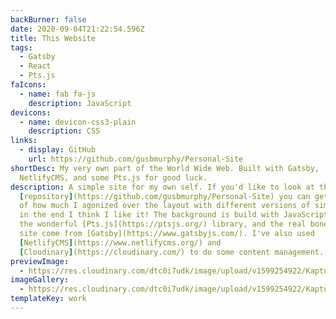 ```yaml
---
backBurner: false
date: 2020-09-04T21:22:54.596Z
title: This Website
tags:
  - Gatsby
  - React
  - Pts.js
faIcons:
  - name: fab fa-js
    description: JavaScript
devicons:
  - name: devicon-css3-plain
    description: CSS
links:
  - display: GitHub
    url: https://github.com/gusbmurphy/Personal-Site
shortDesc: My very own part of the World Wide Web. Built with Gatsby,
  NetlifyCMS, and some Pts.js for good luck.
description: A simple site for my own self. If you'd like to look at the
  [repository](https://github.com/gusbmurphy/Personal-Site) you can get an idea
  of how much I agonized over the layout with different versions of simple, but
  in the end I think I like it! The background is build with JavaScript using
  the wonderful [Pts.js](https://ptsjs.org/) library, and the real bones of the
  site come from [Gatsby](https://www.gatsbyjs.com/). I've also used
  [NetlifyCMS](https://www.netlifycms.org/) and
  [Cloudinary](https://cloudinary.com/) to do some content management.
previewImage:
  - https://res.cloudinary.com/dtc0i7udk/image/upload/v1599254922/Kapture_2020-09-04_at_16.20.18_xlwhwh.gif
imageGallery:
  - https://res.cloudinary.com/dtc0i7udk/image/upload/v1599254922/Kapture_2020-09-04_at_16.20.18_xlwhwh.gif
templateKey: work
---
```

